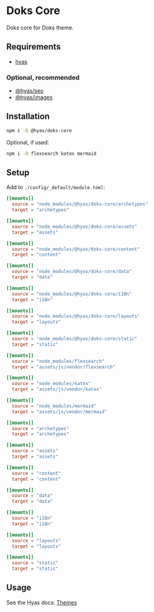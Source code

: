 # Doks Core

Doks core for Doks theme.

## Requirements

- [hyas](https://www.npmjs.com/package/hyas)

### Optional, recommended

- [@hyas/seo](https://www.npmjs.com/package/@hyas/seo)
- [@hyas/images](https://www.npmjs.com/package/@hyas/images)

## Installation

```bash
npm i -D @hyas/doks-core
```

Optional, if used:

```bash
npm i -D flexsearch katex mermaid
```

## Setup

Add to `./config/_default/module.toml`:

```toml
[[mounts]]
  source = "node_modules/@hyas/doks-core/archetypes"
  target = "archetypes"

[[mounts]]
  source = "node_modules/@hyas/doks-core/assets"
  target = "assets"

[[mounts]]
  source = "node_modules/@hyas/doks-core/content"
  target = "content"

[[mounts]]
  source = "node_modules/@hyas/doks-core/data"
  target = "data"

[[mounts]]
  source = "node_modules/@hyas/doks-core/i18n"
  target = "i18n"

[[mounts]]
  source = "node_modules/@hyas/doks-core/layouts"
  target = "layouts"

[[mounts]]
  source = "node_modules/@hyas/doks-core/static"
  target = "static"

[[mounts]]
  source = "node_modules/flexsearch"
  target = "assets/js/vendor/flexsearch"

[[mounts]]
  source = "node_modules/katex"
  target = "assets/js/vendor/katex"

[[mounts]]
  source = "node_modules/mermaid"
  target = "assets/js/vendor/mermaid"

[[mounts]]
  source = "archetypes"
  target = "archetypes"

[[mounts]]
  source = "assets"
  target = "assets"

[[mounts]]
  source = "content"
  target = "content"

[[mounts]]
  source = "data"
  target = "data"

[[mounts]]
  source = "i18n"
  target = "i18n"

[[mounts]]
  source = "layouts"
  target = "layouts"

[[mounts]]
  source = "static"
  target = "static"
```

## Usage

See the Hyas docs: [Themes](https://gethyas.com/docs/reference-guides/themes/)
